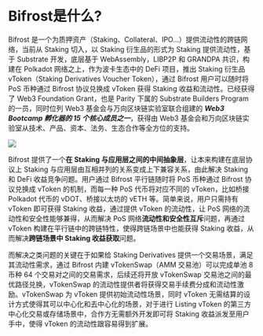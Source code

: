 # Bifrost是什么?

Bifrost 是一个为质押资产（Staking、Collateral、IPO...）提供流动性的跨链网络，当前从 Staking 切入，以 Staking 衍生品的形式为 Staking 提供流动性，基于 Substrate 开发，底层基于 WebAssembly，LIBP2P 和 GRANDPA 共识，构建在 Polkadot 网络之上，作为波卡生态中的 DeFi 项目，推出 Staking 衍生品 vToken（Staking Derivatives Voucher Token），通过 Bifrost 用户可以随时将 PoS 币种通过 Bifrost 协议兑换成 vToken 获得 Staking 收益和流动性。已经获得了 Web3 Foundation Grant，也是 Parity 下属的 Substrate Builders Program 的一员，同时位列 Web3 基金会与万向区块链实验室联合组建的 _**Web3 Bootcamp 孵化器的 15 个核心成员之一**_，获得由 Web3 基金会和万向区块链实验室从技术、产品、资本、法务、生态合作等全方位的支持。

![](https://whitepaper.bifrost.finance/zh/Picture4.png)

Bifrost 提供了一个**在 Staking 与应用层之间的中间抽象层**，让本来构建在底层协议上 Staking 与应用层由互相并列的关系变成上下兼容关系，由此解决 Staking 和 DeFi 收益竞争问题。用户通过 Bifrost 平行链随时将 PoS 币种通过 Bifrost 协议兑换成 vToken 的机制，而每一种 PoS 代币将对应不同的 vToken，比如桥接 Polkadot 代币的 vDOT、桥接以太坊的 vETH 等。简单来说，用户只需持有 vToken 即可获得 Staking 收益，通过提供 vToken 的流动性，让 PoS 网络的流动性和安全性能够兼得，从而解决 PoS 网络**流动性和安全性互斥**问题，再通过 vToken 构建在平行链中的跨链特性，使得跨链场景中也能获得 Staking 收益，从而解决**跨链场景中 Staking 收益获取**问题。

而解决之类问题的关键在于如果给 Staking Derivatives 提供一个交易场景，满足其流动性需求，通过 Bifrost 内建 vTokenSwap（AMM 交易池）可以完成单池 8 币种 64 个交易对之间的交易需求，后续还将开放 vTokenSwap 交易池之间的最优路径兑换，vTokenSwap 的流动性提供者将获得交易手续费分成和流动性激励。vTokenSwap 为 vToken 提供初始流动性场景，同时 vToken 无需结算的设计方式使得其可以中心化和去中心化的场景，对于进行 Listing vToken 的第三方中心化交易或存储场景中，合作方无需额外开发即可将 Staking 收益派发至用户手中，使得 vToken 的流动性跟容易得到扩展。

